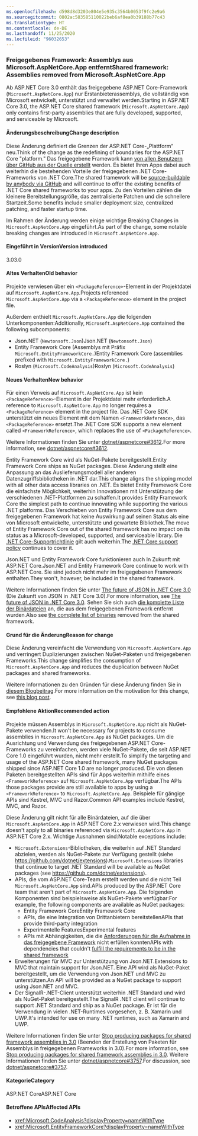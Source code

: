 ```yaml
---
ms.openlocfilehash: d598d8d3203e804e5e935c3564b0053f9fc2e9a6
ms.sourcegitcommit: 0802ac583585110022beb6af8ea0b39188b77c43
ms.translationtype: HT
ms.contentlocale: de-DE
ms.lasthandoff: 11/25/2020
ms.locfileid: "96032653"
---
```

### <a name="shared-framework-assemblies-removed-from-microsoftaspnetcoreapp"></a><span data-ttu-id="a7587-101">Freigegebenes Framework: Assemblys aus Microsoft.AspNetCore.App entfernt</span><span class="sxs-lookup"><span data-stu-id="a7587-101">Shared framework: Assemblies removed from Microsoft.AspNetCore.App</span></span>

<span data-ttu-id="a7587-102">Ab ASP.NET Core 3.0 enthält das freigegebene ASP.NET Core-Framework (`Microsoft.AspNetCore.App`) nur Erstanbieterassemblys, die vollständig von Microsoft entwickelt, unterstützt und verwaltet werden.</span><span class="sxs-lookup"><span data-stu-id="a7587-102">Starting in ASP.NET Core 3.0, the ASP.NET Core shared framework (`Microsoft.AspNetCore.App`) only contains first-party assemblies that are fully developed, supported, and serviceable by Microsoft.</span></span>

#### <a name="change-description"></a><span data-ttu-id="a7587-103">Änderungsbeschreibung</span><span class="sxs-lookup"><span data-stu-id="a7587-103">Change description</span></span>

<span data-ttu-id="a7587-104">Diese Änderung definiert die Grenzen der ASP.NET Core-„Plattform“ neu.</span><span class="sxs-lookup"><span data-stu-id="a7587-104">Think of the change as the redefining of boundaries for the ASP.NET Core "platform."</span></span> <span data-ttu-id="a7587-105">Das freigegebene Framework kann [von allen Benutzern über GitHub aus der Quelle erstellt](https://github.com/dotnet/source-build) werden. Es bietet Ihren Apps dabei auch weiterhin die bestehenden Vorteile der freigegebenen .NET Core-Frameworks von .NET Core.</span><span class="sxs-lookup"><span data-stu-id="a7587-105">The shared framework will be [source-buildable by anybody via GitHub](https://github.com/dotnet/source-build) and will continue to offer the existing benefits of .NET Core shared frameworks to your apps.</span></span> <span data-ttu-id="a7587-106">Zu den Vorteilen zählen die kleinere Bereitstellungsgröße, das zentralisierte Patchen und die schnellere Startzeit.</span><span class="sxs-lookup"><span data-stu-id="a7587-106">Some benefits include smaller deployment size, centralized patching, and faster startup time.</span></span>

<span data-ttu-id="a7587-107">Im Rahmen der Änderung werden einige wichtige Breaking Changes in `Microsoft.AspNetCore.App` eingeführt.</span><span class="sxs-lookup"><span data-stu-id="a7587-107">As part of the change, some notable breaking changes are introduced in `Microsoft.AspNetCore.App`.</span></span>

#### <a name="version-introduced"></a><span data-ttu-id="a7587-108">Eingeführt in Version</span><span class="sxs-lookup"><span data-stu-id="a7587-108">Version introduced</span></span>

<span data-ttu-id="a7587-109">3.0</span><span class="sxs-lookup"><span data-stu-id="a7587-109">3.0</span></span>

#### <a name="old-behavior"></a><span data-ttu-id="a7587-110">Altes Verhalten</span><span class="sxs-lookup"><span data-stu-id="a7587-110">Old behavior</span></span>

<span data-ttu-id="a7587-111">Projekte verwiesen über ein `<PackageReference>`-Element in der Projektdatei auf `Microsoft.AspNetCore.App`.</span><span class="sxs-lookup"><span data-stu-id="a7587-111">Projects referenced `Microsoft.AspNetCore.App` via a `<PackageReference>` element in the project file.</span></span>

<span data-ttu-id="a7587-112">Außerdem enthielt `Microsoft.AspNetCore.App` die folgenden Unterkomponenten:</span><span class="sxs-lookup"><span data-stu-id="a7587-112">Additionally, `Microsoft.AspNetCore.App` contained the following subcomponents:</span></span>

- <span data-ttu-id="a7587-113">Json.NET (`Newtonsoft.Json`)</span><span class="sxs-lookup"><span data-stu-id="a7587-113">Json.NET (`Newtonsoft.Json`)</span></span>
- <span data-ttu-id="a7587-114">Entity Framework Core (Assemblys mit Präfix `Microsoft.EntityFrameworkCore.`)</span><span class="sxs-lookup"><span data-stu-id="a7587-114">Entity Framework Core (assemblies prefixed with `Microsoft.EntityFrameworkCore.`)</span></span>
- <span data-ttu-id="a7587-115">Roslyn (`Microsoft.CodeAnalysis`)</span><span class="sxs-lookup"><span data-stu-id="a7587-115">Roslyn (`Microsoft.CodeAnalysis`)</span></span>

#### <a name="new-behavior"></a><span data-ttu-id="a7587-116">Neues Verhalten</span><span class="sxs-lookup"><span data-stu-id="a7587-116">New behavior</span></span>

<span data-ttu-id="a7587-117">Für einen Verweis auf `Microsoft.AspNetCore.App` ist kein `<PackageReference>`-Element in der Projektdatei mehr erforderlich.</span><span class="sxs-lookup"><span data-stu-id="a7587-117">A reference to `Microsoft.AspNetCore.App` no longer requires a `<PackageReference>` element in the project file.</span></span> <span data-ttu-id="a7587-118">Das .NET Core SDK unterstützt ein neues Element mit dem Namen `<FrameworkReference>`, das `<PackageReference>` ersetzt.</span><span class="sxs-lookup"><span data-stu-id="a7587-118">The .NET Core SDK supports a new element called `<FrameworkReference>`, which replaces the use of `<PackageReference>`.</span></span>

<span data-ttu-id="a7587-119">Weitere Informationen finden Sie unter [dotnet/aspnetcore#3612](https://github.com/dotnet/aspnetcore/issues/3612).</span><span class="sxs-lookup"><span data-stu-id="a7587-119">For more information, see [dotnet/aspnetcore#3612](https://github.com/dotnet/aspnetcore/issues/3612).</span></span>

<span data-ttu-id="a7587-120">Entity Framework Core wird als NuGet-Pakete bereitgestellt.</span><span class="sxs-lookup"><span data-stu-id="a7587-120">Entity Framework Core ships as NuGet packages.</span></span> <span data-ttu-id="a7587-121">Diese Änderung stellt eine Anpassung an das Auslieferungsmodell aller anderen Datenzugriffsbibliotheken in .NET dar.</span><span class="sxs-lookup"><span data-stu-id="a7587-121">This change aligns the shipping model with all other data access libraries on .NET.</span></span> <span data-ttu-id="a7587-122">Es bietet Entity Framework Core die einfachste Möglichkeit, weiterhin Innovationen mit Unterstützung der verschiedenen .NET-Plattformen zu schaffen.</span><span class="sxs-lookup"><span data-stu-id="a7587-122">It provides Entity Framework Core the simplest path to continue innovating while supporting the various .NET platforms.</span></span> <span data-ttu-id="a7587-123">Das Verschieben von Entity Framework Core aus dem freigegebenen Framework hat keine Auswirkung auf seinen Status als eine von Microsoft entwickelte, unterstützte und gewartete Bibliothek.</span><span class="sxs-lookup"><span data-stu-id="a7587-123">The move of Entity Framework Core out of the shared framework has no impact on its status as a Microsoft-developed, supported, and serviceable library.</span></span> <span data-ttu-id="a7587-124">Die [.NET Core-Supportrichtlinie](https://dotnet.microsoft.com/platform/support/policy/dotnet-core) gilt auch weiterhin.</span><span class="sxs-lookup"><span data-stu-id="a7587-124">The [.NET Core support policy](https://dotnet.microsoft.com/platform/support/policy/dotnet-core) continues to cover it.</span></span>

<span data-ttu-id="a7587-125">Json.NET und Entity Framework Core funktionieren auch In Zukunft mit ASP.NET Core.</span><span class="sxs-lookup"><span data-stu-id="a7587-125">Json.NET and Entity Framework Core continue to work with ASP.NET Core.</span></span> <span data-ttu-id="a7587-126">Sie sind jedoch nicht mehr im freigegebenen Framework enthalten.</span><span class="sxs-lookup"><span data-stu-id="a7587-126">They won't, however, be included in the shared framework.</span></span>

<span data-ttu-id="a7587-127">Weitere Informationen finden Sie unter [The future of JSON in .NET Core 3.0](https://github.com/dotnet/announcements/issues/90) (Die Zukunft von JSON in .NET Core 3.0).</span><span class="sxs-lookup"><span data-stu-id="a7587-127">For more information, see [The future of JSON in .NET Core 3.0](https://github.com/dotnet/announcements/issues/90).</span></span> <span data-ttu-id="a7587-128">Sehen Sie sich auch [die komplette Liste der Binärdateien](https://github.com/dotnet/aspnetcore/issues/3755) an, die aus dem freigegebenen Framework entfernt wurden.</span><span class="sxs-lookup"><span data-stu-id="a7587-128">Also see [the complete list of binaries](https://github.com/dotnet/aspnetcore/issues/3755) removed from the shared framework.</span></span>

#### <a name="reason-for-change"></a><span data-ttu-id="a7587-129">Grund für die Änderung</span><span class="sxs-lookup"><span data-stu-id="a7587-129">Reason for change</span></span>

<span data-ttu-id="a7587-130">Diese Änderung vereinfacht die Verwendung von `Microsoft.AspNetCore.App` und verringert Duplizierungen zwischen NuGet-Paketen und freigegebenen Frameworks.</span><span class="sxs-lookup"><span data-stu-id="a7587-130">This change simplifies the consumption of `Microsoft.AspNetCore.App` and reduces the duplication between NuGet packages and shared frameworks.</span></span>

<span data-ttu-id="a7587-131">Weitere Informationen zu den Gründen für diese Änderung finden Sie in [diesem Blogbeitrag](https://devblogs.microsoft.com/aspnet/a-first-look-at-changes-coming-in-asp-net-core-3-0/).</span><span class="sxs-lookup"><span data-stu-id="a7587-131">For more information on the motivation for this change, see [this blog post](https://devblogs.microsoft.com/aspnet/a-first-look-at-changes-coming-in-asp-net-core-3-0/).</span></span>

#### <a name="recommended-action"></a><span data-ttu-id="a7587-132">Empfohlene Aktion</span><span class="sxs-lookup"><span data-stu-id="a7587-132">Recommended action</span></span>

<span data-ttu-id="a7587-133">Projekte müssen Assemblys in `Microsoft.AspNetCore.App` nicht als NuGet-Pakete verwenden.</span><span class="sxs-lookup"><span data-stu-id="a7587-133">It won't be necessary for projects to consume assemblies in `Microsoft.AspNetCore.App` as NuGet packages.</span></span> <span data-ttu-id="a7587-134">Um die Ausrichtung und Verwendung des freigegebenen ASP.NET Core-Frameworks zu vereinfachen, werden viele NuGet-Pakete, die seit ASP.NET Core 1.0 eingeführt wurden, nicht mehr erstellt.</span><span class="sxs-lookup"><span data-stu-id="a7587-134">To simplify the targeting and usage of the ASP.NET Core shared framework, many NuGet packages shipped since ASP.NET Core 1.0 are no longer produced.</span></span> <span data-ttu-id="a7587-135">Die von diesen Paketen bereitgestellten APIs sind für Apps weiterhin mithilfe eines `<FrameworkReference>` auf `Microsoft.AspNetCore.App` verfügbar.</span><span class="sxs-lookup"><span data-stu-id="a7587-135">The APIs those packages provide are still available to apps by using a `<FrameworkReference>` to `Microsoft.AspNetCore.App`.</span></span> <span data-ttu-id="a7587-136">Beispiele für gängige APIs sind Kestrel, MVC und Razor.</span><span class="sxs-lookup"><span data-stu-id="a7587-136">Common API examples include Kestrel, MVC, and Razor.</span></span>

<span data-ttu-id="a7587-137">Diese Änderung gilt nicht für alle Binärdateien, auf die über `Microsoft.AspNetCore.App` in ASP.NET Core 2.x verwiesen wird.</span><span class="sxs-lookup"><span data-stu-id="a7587-137">This change doesn't apply to all binaries referenced via `Microsoft.AspNetCore.App` in ASP.NET Core 2.x.</span></span> <span data-ttu-id="a7587-138">Wichtige Ausnahmen sind:</span><span class="sxs-lookup"><span data-stu-id="a7587-138">Notable exceptions include:</span></span>

- <span data-ttu-id="a7587-139">`Microsoft.Extensions`-Bibliotheken, die weiterhin auf .NET Standard abzielen, werden als NuGet-Pakete zur Verfügung gestellt (siehe <https://github.com/dotnet/extensions>).</span><span class="sxs-lookup"><span data-stu-id="a7587-139">`Microsoft.Extensions` libraries that continue to target .NET Standard will be available as NuGet packages (see <https://github.com/dotnet/extensions>).</span></span>
- <span data-ttu-id="a7587-140">APIs, die vom ASP.NET Core-Team erstellt werden und die nicht Teil `Microsoft.AspNetCore.App` sind.</span><span class="sxs-lookup"><span data-stu-id="a7587-140">APIs produced by the ASP.NET Core team that aren't part of `Microsoft.AspNetCore.App`.</span></span> <span data-ttu-id="a7587-141">Die folgenden Komponenten sind beispielsweise als NuGet-Pakete verfügbar:</span><span class="sxs-lookup"><span data-stu-id="a7587-141">For example, the following components are available as NuGet packages:</span></span>
  - <span data-ttu-id="a7587-142">Entity Framework Core</span><span class="sxs-lookup"><span data-stu-id="a7587-142">Entity Framework Core</span></span>
  - <span data-ttu-id="a7587-143">APIs, die eine Integration von Drittanbietern bereitstellen</span><span class="sxs-lookup"><span data-stu-id="a7587-143">APIs that provide third-party integration</span></span>
  - <span data-ttu-id="a7587-144">Experimentelle Features</span><span class="sxs-lookup"><span data-stu-id="a7587-144">Experimental features</span></span>
  - <span data-ttu-id="a7587-145">APIs mit Abhängigkeiten, die die [Anforderungen für die Aufnahme in das freigegebene Framework](https://github.com/dotnet/aspnetcore/blob/4e44e5bcbedd961cc0d4f6b846699c7c494f5597/docs/SharedFramework.md) nicht erfüllen konnten</span><span class="sxs-lookup"><span data-stu-id="a7587-145">APIs with dependencies that couldn't [fulfill the requirements to be in the shared framework](https://github.com/dotnet/aspnetcore/blob/4e44e5bcbedd961cc0d4f6b846699c7c494f5597/docs/SharedFramework.md)</span></span>
- <span data-ttu-id="a7587-146">Erweiterungen für MVC zur Unterstützung von Json.NET.</span><span class="sxs-lookup"><span data-stu-id="a7587-146">Extensions to MVC that maintain support for Json.NET.</span></span> <span data-ttu-id="a7587-147">Eine API wird als NuGet-Paket bereitgestellt, um die Verwendung von Json.NET und MVC zu unterstützen.</span><span class="sxs-lookup"><span data-stu-id="a7587-147">An API will be provided as a NuGet package to support using Json.NET and MVC.</span></span>
- <span data-ttu-id="a7587-148">Der SignalR-.NET-Client unterstützt weiterhin .NET Standard und wird als NuGet-Paket bereitgestellt.</span><span class="sxs-lookup"><span data-stu-id="a7587-148">The SignalR .NET client will continue to support .NET Standard and ship as a NuGet package.</span></span> <span data-ttu-id="a7587-149">Er ist für die Verwendung in vielen .NET-Runtimes vorgesehen, z. B. Xamarin und UWP.</span><span class="sxs-lookup"><span data-stu-id="a7587-149">It's intended for use on many .NET runtimes, such as Xamarin and UWP.</span></span>

<span data-ttu-id="a7587-150">Weitere Informationen finden Sie unter [Stop producing packages for shared framework assemblies in 3.0](https://github.com/dotnet/aspnetcore/issues/3756) (Beenden der Erstellung von Paketen für Assemblys in freigegebenen Frameworks in 3.0).</span><span class="sxs-lookup"><span data-stu-id="a7587-150">For more information, see [Stop producing packages for shared framework assemblies in 3.0](https://github.com/dotnet/aspnetcore/issues/3756).</span></span> <span data-ttu-id="a7587-151">Weitere Informationen finden Sie unter [dotnet/aspnetcore#3757](https://github.com/dotnet/aspnetcore/issues/3757).</span><span class="sxs-lookup"><span data-stu-id="a7587-151">For discussion, see [dotnet/aspnetcore#3757](https://github.com/dotnet/aspnetcore/issues/3757).</span></span>

#### <a name="category"></a><span data-ttu-id="a7587-152">Kategorie</span><span class="sxs-lookup"><span data-stu-id="a7587-152">Category</span></span>

<span data-ttu-id="a7587-153">ASP.NET Core</span><span class="sxs-lookup"><span data-stu-id="a7587-153">ASP.NET Core</span></span>

#### <a name="affected-apis"></a><span data-ttu-id="a7587-154">Betroffene APIs</span><span class="sxs-lookup"><span data-stu-id="a7587-154">Affected APIs</span></span>

- <xref:Microsoft.CodeAnalysis?displayProperty=nameWithType>
- <xref:Microsoft.EntityFrameworkCore?displayProperty=nameWithType>

<!--

#### Affected APIs

- `N:Microsoft.CodeAnalysis`
- `N:Microsoft.EntityFrameworkCore`

-->
